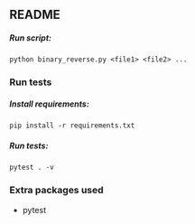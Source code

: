 ## README ##

##### Run script: #####
`python binary_reverse.py <file1> <file2> ...`

### Run tests ###
##### Install requirements: #####
`pip install -r requirements.txt`

##### Run tests: #####
`pytest . -v`

### Extra packages used ###
* pytest